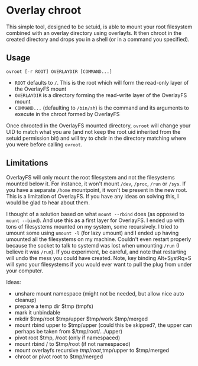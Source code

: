 Overlay chroot
==============

This simple tool, designed to be setuid, is able to mount your root filesystem combined with an overlay directory using overlayfs. It then chroot in the created directory and drops you in a shell (or in a command you specified).

Usage
-----

    ovroot [-r ROOT] OVERLAYDIR [COMMAND...]

* `ROOT` defaults to `/`. This is the root which will form the read-only layer of the OverlayFS mount
* `OVERLAYDIR` is a directory forming the read-write layer of the OverlayFS mount
* `COMMAND...` (defaulting to `/bin/sh`) is the command and its arguments to execute in the chroot formed by OverlayFS

Once chrooted in the OverlayFS mounted directory, `ovroot` will change your UID to match what you are (and not keep the root uid inherited from the setuid permission bit) and will try to chdir in the directory matching where you were before calling `ovroot`.

Limitations
-----------

OverlayFS will only mount the root filesystem and not the filesystems mounted below it. For instance, it won't mount `/dev`, `/proc`, `/run` or `/sys`. If you have a separate `/home` mountpoint, it won't be present in the new root. This is a limitation of OverlayFS. If you have any ideas on solving this, I would be glad to hear about them.

I thought of a solution based on what `mount --rbind` does (as opposed to `mount --bind`). And use this as a first layer for OverlayFS. I ended up with tons of filesystems mounted on my system, some recursively. I tried to umount some using `umount -l` (for lazy umount) and I ended up having umounted all the filesystems on my machine. Couldn't even restart properly because the socket to talk to systemd was lost when umounting `/run` (I believe it was `/run`). If you experiment, be careful, and note that restarting will undo the mess you could have created. Note, key binding Alt+SystRq+S will sync your filesystems if you would ever want to pull the plug from under your computer.

Ideas:

- unshare mount namespace (might not be needed, but allow nice auto cleanup)
- prepare a temp dir $tmp (tmpfs)
- mark it unbindable
- mkdir $tmp/root $tmp/upper $tmp/work $tmp/merged
- mount rbind upper to $tmp/upper (could this be skipped?, the upper can perhaps be taken from $/tmp/root/.../upper)
- pivot root $tmp, /root (only if namespaced)
- mount rbind / to $tmp/root (if not namespaced)
- mount overlayfs recursive $tmp/root,$tmp/upper to $tmp/merged
- chroot or pivot root to $tmp/merged


